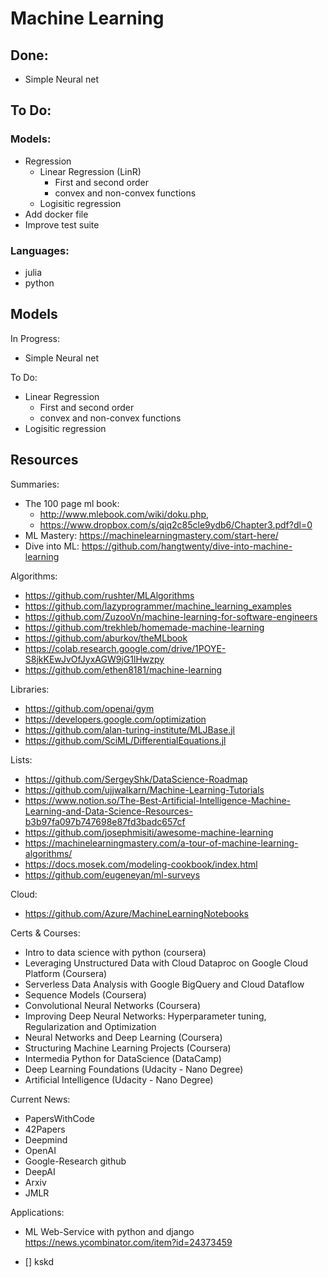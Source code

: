 # Machine Learning

## Done:
- Simple Neural net

## To Do:
### Models:
- Regression
	- Linear Regression (LinR)
		- First and second order
		- convex and non-convex functions
	- Logisitic regression
- Add docker file
- Improve test suite

### Languages:
- julia
- python

## Models
In Progress:
- Simple Neural net

To Do:
- Linear Regression
  - First and second order
  - convex and non-convex functions
- Logisitic regression

## Resources
Summaries:
  - The 100 page ml book: 
    - http://www.mlebook.com/wiki/doku.php, 
    - https://www.dropbox.com/s/qiq2c85cle9ydb6/Chapter3.pdf?dl=0
  - ML Mastery: https://machinelearningmastery.com/start-here/
  - Dive into ML: https://github.com/hangtwenty/dive-into-machine-learning

Algorithms:
- https://github.com/rushter/MLAlgorithms
- https://github.com/lazyprogrammer/machine_learning_examples
- https://github.com/ZuzooVn/machine-learning-for-software-engineers
- https://github.com/trekhleb/homemade-machine-learning
- https://github.com/aburkov/theMLbook
- https://colab.research.google.com/drive/1POYE-S8jkKEwJvOfJyxAGW9jG1lHwzpy
- https://github.com/ethen8181/machine-learning


Libraries:
- https://github.com/openai/gym
- https://developers.google.com/optimization
- https://github.com/alan-turing-institute/MLJBase.jl
- https://github.com/SciML/DifferentialEquations.jl

Lists:
- https://github.com/SergeyShk/DataScience-Roadmap
- https://github.com/ujjwalkarn/Machine-Learning-Tutorials
- https://www.notion.so/The-Best-Artificial-Intelligence-Machine-Learning-and-Data-Science-Resources-b3b97fa097b747698e87fd3badc657cf
- https://github.com/josephmisiti/awesome-machine-learning
- https://machinelearningmastery.com/a-tour-of-machine-learning-algorithms/
- https://docs.mosek.com/modeling-cookbook/index.html
- https://github.com/eugeneyan/ml-surveys
 
Cloud: 
- https://github.com/Azure/MachineLearningNotebooks

Certs & Courses:
- Intro to data science with python (coursera)
- Leveraging Unstructured Data with Cloud Dataproc on Google Cloud Platform (Coursera)
- Serverless Data Analysis with Google BigQuery and Cloud Dataflow
- Sequence Models (Coursera)
- Convolutional Neural Networks (Coursera)
- Improving Deep Neural Networks: Hyperparameter tuning, Regularization and Optimization
- Neural Networks and Deep Learning (Coursera)
- Structuring Machine Learning Projects (Coursera)
- Intermedia Python for DataScience (DataCamp)
- Deep Learning Foundations (Udacity - Nano Degree)
- Artificial Intelligence (Udacity - Nano Degree)


Current News:
- PapersWithCode
- 42Papers
- Deepmind
- OpenAI
- Google-Research github
- DeepAI
- Arxiv
- JMLR

Applications:
- ML Web-Service with python and django https://news.ycombinator.com/item?id=24373459

-  [] kskd
